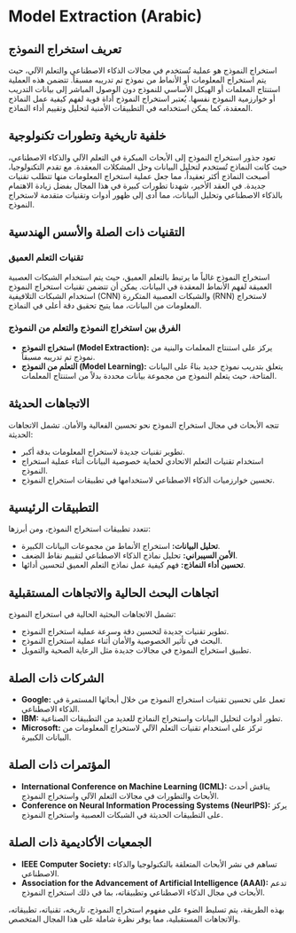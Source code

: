 # Model Extraction (Arabic)

## تعريف استخراج النموذج

استخراج النموذج هو عملية تُستخدم في مجالات الذكاء الاصطناعي والتعلم الآلي، حيث يتم استخراج المعلومات أو الأنماط من نموذج تم تدريبه مسبقاً. تتضمن هذه العملية استنتاج المعلمات أو الهيكل الأساسي للنموذج دون الوصول المباشر إلى بيانات التدريب أو خوارزمية النموذج نفسها. يُعتبر استخراج النموذج أداة قوية لفهم كيفية عمل النماذج المعقدة، كما يمكن استخدامه في التطبيقات الأمنية لتحليل وتقييم أداء النماذج.

## خلفية تاريخية وتطورات تكنولوجية

تعود جذور استخراج النموذج إلى الأبحاث المبكرة في التعلم الآلي والذكاء الاصطناعي، حيث كانت النماذج تُستخدم لتحليل البيانات وحل المشكلات المعقدة. مع تقدم التكنولوجيا، أصبحت النماذج أكثر تعقيداً، مما جعل عملية استخراج المعلومات منها تتطلب تقنيات جديدة. في العقد الأخير، شهدنا تطورات كبيرة في هذا المجال بفضل زيادة الاهتمام بالذكاء الاصطناعي وتحليل البيانات، مما أدى إلى ظهور أدوات وتقنيات متقدمة لاستخراج النموذج.

## التقنيات ذات الصلة والأسس الهندسية

### تقنيات التعلم العميق

استخراج النموذج غالباً ما يرتبط بالتعلم العميق، حيث يتم استخدام الشبكات العصبية العميقة لفهم الأنماط المعقدة في البيانات. يمكن أن تتضمن تقنيات استخراج النموذج استخدام الشبكات التلافيفية (CNN) والشبكات العصبية المتكررة (RNN) لاستخراج المعلومات من البيانات، مما يتيح تحقيق دقة أعلى في النماذج.

### الفرق بين استخراج النموذج والتعلم من النموذج

- **استخراج النموذج (Model Extraction):** يركز على استنتاج المعلمات والبنية من نموذج تم تدريبه مسبقاً.
- **التعلم من النموذج (Model Learning):** يتعلق بتدريب نموذج جديد بناءً على البيانات المتاحة، حيث يتعلم النموذج من مجموعة بيانات محددة بدلاً من استنتاج المعلمات.

## الاتجاهات الحديثة

تتجه الأبحاث في مجال استخراج النموذج نحو تحسين الفعالية والأمان. تشمل الاتجاهات الحديثة:

- تطوير تقنيات جديدة لاستخراج المعلومات بدقة أكبر.
- استخدام تقنيات التعلم الاتحادي لحماية خصوصية البيانات أثناء عملية استخراج النموذج.
- تحسين خوارزميات الذكاء الاصطناعي لاستخدامها في تطبيقات استخراج النموذج.

## التطبيقات الرئيسية

تتعدد تطبيقات استخراج النموذج، ومن أبرزها:

- **تحليل البيانات:** استخراج الأنماط من مجموعات البيانات الكبيرة.
- **الأمن السيبراني:** تحليل نماذج الذكاء الاصطناعي لتقييم نقاط الضعف.
- **تحسين أداء النماذج:** فهم كيفية عمل نماذج التعلم العميق لتحسين أدائها.

## اتجاهات البحث الحالية والاتجاهات المستقبلية

تشمل الاتجاهات البحثية الحالية في استخراج النموذج:

- تطوير تقنيات جديدة لتحسين دقة وسرعة عملية استخراج النموذج.
- البحث في تأثير الخصوصية والأمان أثناء عملية استخراج النموذج.
- تطبيق استخراج النموذج في مجالات جديدة مثل الرعاية الصحية والتمويل.

## الشركات ذات الصلة

- **Google:** تعمل على تحسين تقنيات استخراج النموذج من خلال أبحاثها المستمرة في الذكاء الاصطناعي.
- **IBM:** تطور أدوات لتحليل البيانات واستخراج النماذج للعديد من التطبيقات الصناعية.
- **Microsoft:** تركز على استخدام تقنيات التعلم الآلي لاستخراج المعلومات من البيانات الكبيرة.

## المؤتمرات ذات الصلة

- **International Conference on Machine Learning (ICML):** يناقش أحدث الأبحاث والتطورات في مجالات التعلم الآلي واستخراج النموذج.
- **Conference on Neural Information Processing Systems (NeurIPS):** يركز على التطبيقات الحديثة في الشبكات العصبية واستخراج النموذج.

## الجمعيات الأكاديمية ذات الصلة

- **IEEE Computer Society:** تساهم في نشر الأبحاث المتعلقة بالتكنولوجيا والذكاء الاصطناعي.
- **Association for the Advancement of Artificial Intelligence (AAAI):** تدعم الأبحاث في مجال الذكاء الاصطناعي وتطبيقاته، بما في ذلك استخراج النموذج.

بهذه الطريقة، يتم تسليط الضوء على مفهوم استخراج النموذج، تاريخه، تقنياته، تطبيقاته، والاتجاهات المستقبلية، مما يوفر نظرة شاملة على هذا المجال المتخصص.